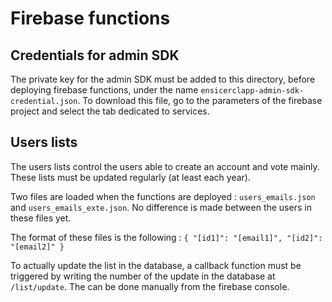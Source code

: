 # Firebase functions

## Credentials for admin SDK

The private key for the admin SDK must be added to this directory, before deploying firebase functions, under the name `ensicerclapp-admin-sdk-credential.json`.
To download this file, go to the parameters of the firebase project and select the tab dedicated to services.

## Users lists

The users lists control the users able to create an account and vote mainly.
These lists must be updated regularly (at least each year).

Two files are loaded when the functions are deployed : `users_emails.json` and `users_emails_exte.json`.
No difference is made between the users in these files yet.

The format of these files is the following :
`{
  "[id1]": "[email1]",
  "[id2]": "[email2]"
}`

To actually update the list in the database, a callback function must be triggered by writing the number of the update in the database at `/list/update`. The can be done manually from the firebase console.
